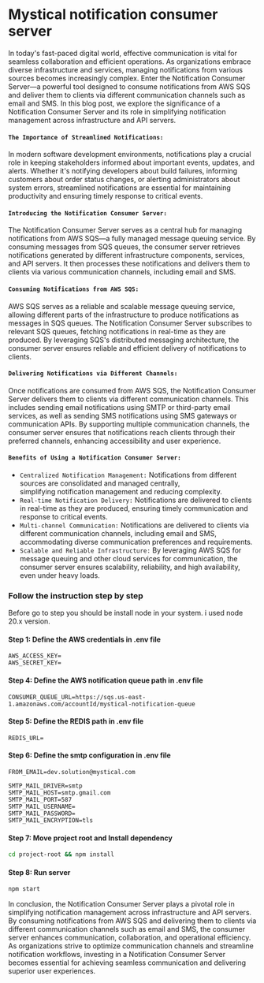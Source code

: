 # Mystical notification consumer server
In today's fast-paced digital world, effective communication is vital for seamless collaboration and efficient operations. As organizations embrace diverse infrastructure and services, managing notifications from various sources becomes increasingly complex. Enter the Notification Consumer Server—a powerful tool designed to consume notifications from AWS SQS and deliver them to clients via different communication channels such as email and SMS. In this blog post, we explore the significance of a Notification Consumer Server and its role in simplifying notification management across infrastructure and API servers.

#### `The Importance of Streamlined Notifications:`
In modern software development environments, notifications play a crucial role in keeping stakeholders informed about important events, updates, and alerts. Whether it's notifying developers about build failures, informing customers about order status changes, or alerting administrators about system errors, streamlined notifications are essential for maintaining productivity and ensuring timely response to critical events.

#### `Introducing the Notification Consumer Server:`
The Notification Consumer Server serves as a central hub for managing notifications from AWS SQS—a fully managed message queuing service. By consuming messages from SQS queues, the consumer server retrieves notifications generated by different infrastructure components, services, and API servers. It then processes these notifications and delivers them to clients via various communication channels, including email and SMS.

#### `Consuming Notifications from AWS SQS:`
AWS SQS serves as a reliable and scalable message queuing service, allowing different parts of the infrastructure to produce notifications as messages in SQS queues. The Notification Consumer Server subscribes to relevant SQS queues, fetching notifications in real-time as they are produced. By leveraging SQS's distributed messaging architecture, the consumer server ensures reliable and efficient delivery of notifications to clients.

#### `Delivering Notifications via Different Channels:`
Once notifications are consumed from AWS SQS, the Notification Consumer Server delivers them to clients via different communication channels. This includes sending email notifications using SMTP or third-party email services, as well as sending SMS notifications using SMS gateways or communication APIs. By supporting multiple communication channels, the consumer server ensures that notifications reach clients through their preferred channels, enhancing accessibility and user experience.

#### `Benefits of Using a Notification Consumer Server:`

  - `Centralized Notification Management:` Notifications from different sources are consolidated and managed centrally,   
     simplifying notification management and reducing complexity.
  - `Real-time Notification Delivery:` Notifications are delivered to clients in real-time as they are produced, ensuring 
    timely communication and response to critical events.
  - `Multi-channel Communication:` Notifications are delivered to clients via different communication channels, including email 
    and SMS, accommodating diverse communication preferences and requirements.
  - `Scalable and Reliable Infrastructure:` By leveraging AWS SQS for message queuing and other cloud services for 
    communication, the consumer server ensures scalability, reliability, and high availability, even under heavy loads.


### Follow the instruction step by step
Before go to step you should be install node in your system. i used node 20.x version.


#### Step 1: Define the AWS credentials in .env file
```
AWS_ACCESS_KEY=
AWS_SECRET_KEY=
```

#### Step 4: Define the AWS notification queue path in .env file
```
CONSUMER_QUEUE_URL=https://sqs.us-east-1.amazonaws.com/accountId/mystical-notification-queue
```

#### Step 5: Define the REDIS path in .env file
```
REDIS_URL=
```

#### Step 6: Define the smtp configuration in .env file
```
FROM_EMAIL=dev.solution@mystical.com

SMTP_MAIL_DRIVER=smtp
SMTP_MAIL_HOST=smtp.gmail.com
SMTP_MAIL_PORT=587
SMTP_MAIL_USERNAME=
SMTP_MAIL_PASSWORD=
SMTP_MAIL_ENCRYPTION=tls
```

#### Step 7: Move project root and Install dependency
```sh
cd project-root && npm install
```

#### Step 8: Run server
```sh
npm start
```


In conclusion, the Notification Consumer Server plays a pivotal role in simplifying notification management across infrastructure and API servers. By consuming notifications from AWS SQS and delivering them to clients via different communication channels such as email and SMS, the consumer server enhances communication, collaboration, and operational efficiency. As organizations strive to optimize communication channels and streamline notification workflows, investing in a Notification Consumer Server becomes essential for achieving seamless communication and delivering superior user experiences.
